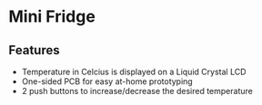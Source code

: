 # Mini Fridge 

## Features
- Temperature in Celcius is displayed on a Liquid Crystal LCD
- One-sided PCB for easy at-home prototyping
- 2 push buttons to increase/decrease the desired temperature
